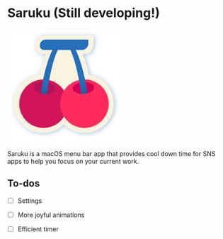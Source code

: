 # Saruku (Still developing!)

<p style="align: center">
    <img src="https://github.com/bufhdy/Saruku/raw/master/Icons/icon_256.png" alt="saruku-icon" />
</p>

Saruku is a macOS menu bar app that provides cool down time for SNS apps to help you focus on your current work.

## To-dos

-[ ] Settings
-[ ] More joyful animations
-[ ] Efficient timer

